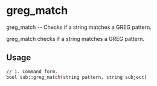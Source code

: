 # greg_match
greg_match -- Checks if a string matches a GREG pattern.

greg_match checks if a string matches a GREG pattern.

## Usage
```sh
// 1. Command form.
bool sub::greg_match(string pattern, string subject)
```
